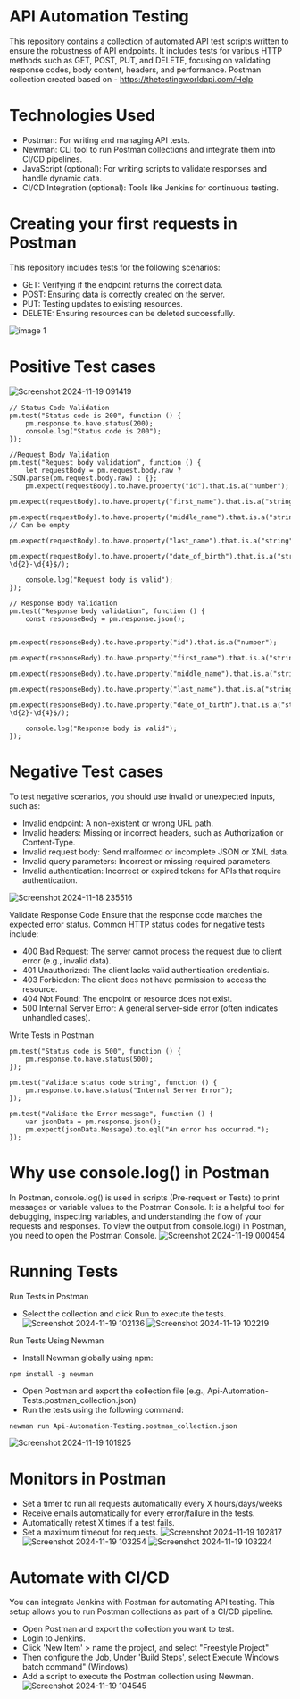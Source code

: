 # API Automation Testing
This repository contains a collection of automated API test scripts written to ensure the robustness of API endpoints. It includes tests for various HTTP methods such as GET, POST, PUT, and DELETE, focusing on validating response codes, body content, headers, and performance.
Postman collection created based on - https://thetestingworldapi.com/Help

# Technologies Used
* Postman: For writing and managing API tests.
* Newman: CLI tool to run Postman collections and integrate them into CI/CD pipelines.
* JavaScript (optional): For writing scripts to validate responses and handle dynamic data.
* CI/CD Integration (optional): Tools like Jenkins for continuous testing.

# Creating your first requests in Postman
This repository includes tests for the following scenarios:
* GET: Verifying if the endpoint returns the correct data.
* POST: Ensuring data is correctly created on the server.
* PUT: Testing updates to existing resources.
* DELETE: Ensuring resources can be deleted successfully.
  
![image 1](https://github.com/user-attachments/assets/ddca5151-2090-47e2-bc4e-869bbf7216c9)

# Positive Test cases
![Screenshot 2024-11-19 091419](https://github.com/user-attachments/assets/7dade5e8-2134-4c6b-95fd-9bb975f13827)

```
// Status Code Validation
pm.test("Status code is 200", function () {
    pm.response.to.have.status(200);
    console.log("Status code is 200");
});

//Request Body Validation
pm.test("Request body validation", function () {
    let requestBody = pm.request.body.raw ? JSON.parse(pm.request.body.raw) : {};
    pm.expect(requestBody).to.have.property("id").that.is.a("number");
    pm.expect(requestBody).to.have.property("first_name").that.is.a("string").and.not.empty;
    pm.expect(requestBody).to.have.property("middle_name").that.is.a("string"); // Can be empty
    pm.expect(requestBody).to.have.property("last_name").that.is.a("string").and.not.empty;
    pm.expect(requestBody).to.have.property("date_of_birth").that.is.a("string").and.match(/^\d{2}-\d{2}-\d{4}$/);

    console.log("Request body is valid");
});

// Response Body Validation
pm.test("Response body validation", function () {
    const responseBody = pm.response.json();
    
    pm.expect(responseBody).to.have.property("id").that.is.a("number");
    pm.expect(responseBody).to.have.property("first_name").that.is.a("string").and.not.empty;
    pm.expect(responseBody).to.have.property("middle_name").that.is.a("string"); 
    pm.expect(responseBody).to.have.property("last_name").that.is.a("string").and.not.empty;
    pm.expect(responseBody).to.have.property("date_of_birth").that.is.a("string").and.match(/^\d{2}-\d{2}-\d{4}$/);

    console.log("Response body is valid");
});
```

# Negative Test cases
To test negative scenarios, you should use invalid or unexpected inputs, such as:
* Invalid endpoint: A non-existent or wrong URL path.
* Invalid headers: Missing or incorrect headers, such as Authorization or Content-Type.
* Invalid request body: Send malformed or incomplete JSON or XML data.
* Invalid query parameters: Incorrect or missing required parameters.
* Invalid authentication: Incorrect or expired tokens for APIs that require authentication.

![Screenshot 2024-11-18 235516](https://github.com/user-attachments/assets/6e6e0edb-0fc1-480d-9c47-3984f65e80dd)

Validate Response Code
Ensure that the response code matches the expected error status. Common HTTP status codes for negative tests include:
* 400 Bad Request: The server cannot process the request due to client error (e.g., invalid data).
* 401 Unauthorized: The client lacks valid authentication credentials.
* 403 Forbidden: The client does not have permission to access the resource.
* 404 Not Found: The endpoint or resource does not exist.
* 500 Internal Server Error: A general server-side error (often indicates unhandled cases).

Write Tests in Postman
```
pm.test("Status code is 500", function () {
    pm.response.to.have.status(500);
});

pm.test("Validate status code string", function () {
    pm.response.to.have.status("Internal Server Error");
});

pm.test("Validate the Error message", function () {
    var jsonData = pm.response.json();
    pm.expect(jsonData.Message).to.eql("An error has occurred.");
});
```
# Why use console.log() in Postman
In Postman, console.log() is used in scripts (Pre-request or Tests) to print messages or variable values to the Postman Console. It is a helpful tool for debugging, inspecting variables, and understanding the flow of your requests and responses. To view the output from console.log() in Postman, you need to open the Postman Console.
![Screenshot 2024-11-19 000454](https://github.com/user-attachments/assets/89379fd8-3365-4f9d-9d1f-2eb0ffbc9717)

# Running Tests
Run Tests in Postman
* Select the collection and click Run to execute the tests.
![Screenshot 2024-11-19 102136](https://github.com/user-attachments/assets/f9c16e39-3d75-496f-88ad-4c8ce4b9010f)
![Screenshot 2024-11-19 102219](https://github.com/user-attachments/assets/d8178e22-4523-4a24-9dbb-07393e038526)

Run Tests Using Newman
* Install Newman globally using npm:
```
npm install -g newman
```
* Open Postman and export the collection file (e.g., Api-Automation-Tests.postman_collection.json)
* Run the tests using the following command:
```
newman run Api-Automation-Testing.postman_collection.json
```
![Screenshot 2024-11-19 101925](https://github.com/user-attachments/assets/2eb5acb7-29a5-474b-9844-76710415715a)

# Monitors in Postman
* Set a timer to run all requests automatically every X hours/days/weeks
* Receive emails automatically for every error/failure in the tests.
* Automatically retest X times if a test fails.
* Set a maximum timeout for requests.
![Screenshot 2024-11-19 102817](https://github.com/user-attachments/assets/cc8e1f29-6899-41f0-9c6e-d40d1aff53d5)
![Screenshot 2024-11-19 103254](https://github.com/user-attachments/assets/5ede78aa-21ed-48d8-88f7-5cd23325bda8)
![Screenshot 2024-11-19 103224](https://github.com/user-attachments/assets/512fcccc-ddff-4426-b7a3-d210c7bab660)

# Automate with CI/CD
You can integrate Jenkins with Postman for automating API testing. This setup allows you to run Postman collections as part of a CI/CD pipeline.
* Open Postman and export the collection you want to test.
* Login to Jenkins.
* Click 'New Item' > name the project, and select "Freestyle Project"
* Then configure the Job, Under 'Build Steps', select Execute Windows batch command" (Windows).
* Add a script to execute the Postman collection using Newman.
![Screenshot 2024-11-19 104545](https://github.com/user-attachments/assets/4fb1e1c2-a110-4aa0-9ddd-691750c3f64c)

